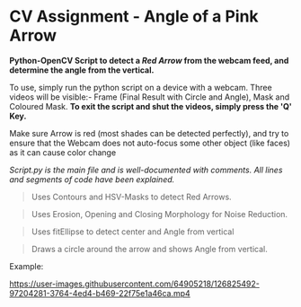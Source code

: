 # CV Assignment - Angle of a Pink Arrow

**Python-OpenCV Script to detect a _Red Arrow_ from the webcam feed, and determine the angle from the vertical.**

To use, simply run the python script on a device with a webcam.
Three videos will be visible:- Frame (Final Result with Circle and Angle), Mask and Coloured Mask.
**To exit the script and shut the videos, simply press the 'Q' Key.**

Make sure Arrow is red (most shades can be detected perfectly), and try to ensure that the Webcam does not auto-focus some other object (like faces) as it can cause color change

_Script.py is the main file and is well-documented with comments. All lines and segments of code have been explained._

> Uses Contours and HSV-Masks to detect Red Arrows.

> Uses Erosion, Opening and Closing Morphology for Noise Reduction.

> Uses fitEllipse to detect center and Angle from vertical

> Draws a circle around the arrow and shows Angle from vertical.

Example:

https://user-images.githubusercontent.com/64905218/126825492-97204281-3764-4ed4-b469-22f75e1a46ca.mp4
